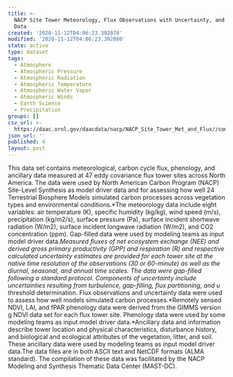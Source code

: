 ```yaml
---
title: >-
  NACP Site Tower Meteorology, Flux Observations with Uncertainty, and Ancillary
  Data
created: '2020-11-12T04:06:23.392070'
modified: '2020-11-12T04:06:23.392080'
state: active
type: dataset
tags:
  - Atmosphere
  - Atmospheric Pressure
  - Atmospheric Radiation
  - Atmospheric Temperature
  - Atmospheric Water Vapor
  - Atmospheric Winds
  - Earth Science
  - Precipitation
groups: []
csv_url: >-
  https://daac.ornl.gov/daacdata/nacp/NACP_Site_Tower_Met_and_Flux//comp/Soil_texture_summary.csv
json_url: ''
published: 4
layout: post
---
```

This data set contains meteorological, carbon cycle flux, phenology, and ancillary data measured at 47 eddy covariance flux tower sites across North America. The data were used by North American Carbon Program (NACP) Site-Level Synthesis as model driver data and for assessing how well 24 Terrestrial Biosphere Models simulated carbon processes across vegetation types and environmental conditions.*The meteorology data include eight variables: air temperature (K), specific humidity (kg/kg), wind speed (m/s), precipitation (kg/m2/s), surface pressure (Pa), surface incident shortwave radiation (W/m2), surface incident longwave radiation (W/m2), and CO2 concentration (ppm). Gap-filled data were used by modeling teams as input model driver data.*Measured fluxes of net ecosystem exchange (NEE) and derived gross primary productivity (GPP) and respiration (R) and respective calculated uncertainty estimates are provided for each tower site at the native time resolution of the observations (30 or 60-minute) as well as the diurnal, seasonal, and annual time scales. The data were gap-filled following a standard protocol. Components of uncertainty include uncertainties resulting from turbulence, gap-filling, flux partitioning, and u* threshold determination. Flux observations and uncertainty data were used to assess how well models simulated carbon processes.*Remotely sensed NDVI, LAI, and fPAR phenology data were derived from the GIMMS version g NDVI data set for each flux tower site. Phenology data were used by some modeling teams as input model driver data.*Ancillary data and information describe tower location and physical characteristics, disturbance history, and biological and ecological attributes of the vegetation, litter, and soil. These ancillary data were used by modeling teams as input model driver data.The data files are in both ASCII text and NetCDF formats (ALMA standard). The compilation of these data was facilitated by the NACP Modeling and Synthesis Thematic Data Center (MAST-DC).

